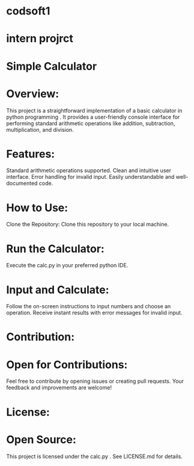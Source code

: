 # codsoft1
# intern projrct
# Simple Calculator
# Overview:
This project is a straightforward implementation of a basic calculator in python programming . It provides a user-friendly console interface for performing standard arithmetic operations like addition, subtraction, multiplication, and division.

# Features:
Standard arithmetic operations supported.
Clean and intuitive user interface.
Error handling for invalid input.
Easily understandable and well-documented code.

# How to Use:
Clone the Repository:
Clone this repository to your local machine.

# Run the Calculator:
Execute the calc.py in your preferred python IDE.

# Input and Calculate:
Follow the on-screen instructions to input numbers and choose an operation. Receive instant results with error messages for invalid input.

# Contribution:
# Open for Contributions:
Feel free to contribute by opening issues or creating pull requests. Your feedback and improvements are welcome!

# License:
# Open Source:
This project is licensed under the calc.py . See LICENSE.md for details.
